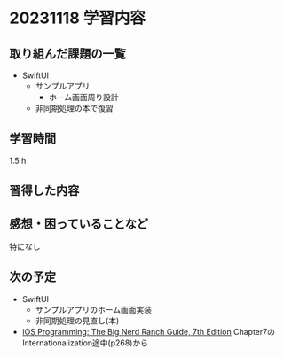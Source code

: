 # 20231118 学習内容

## 取り組んだ課題の一覧

- SwiftUI
  - サンプルアプリ
    - ホーム画面周り設計
  - 非同期処理の本で復習

## 学習時間

1.5 h

## 習得した内容


## 感想・困っていることなど

特になし

## 次の予定

- SwiftUI
  - サンプルアプリのホーム画面実装
  - 非同期処理の見直し(本)
- [iOS Programming: The Big Nerd Ranch Guide, 7th Edition](https://www.informit.com/store/ios-programming-the-big-nerd-ranch-guide-9780135264027) Chapter7のInternationalization途中(p268)から
